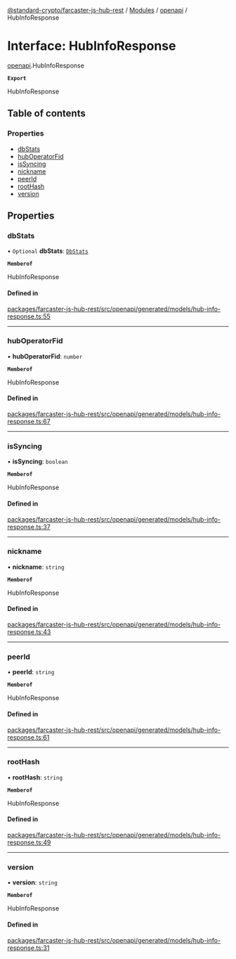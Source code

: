 [@standard-crypto/farcaster-js-hub-rest](../README.md) / [Modules](../modules.md) / [openapi](../modules/openapi.md) / HubInfoResponse

# Interface: HubInfoResponse

[openapi](../modules/openapi.md).HubInfoResponse

**`Export`**

HubInfoResponse

## Table of contents

### Properties

- [dbStats](openapi.HubInfoResponse.md#dbstats)
- [hubOperatorFid](openapi.HubInfoResponse.md#huboperatorfid)
- [isSyncing](openapi.HubInfoResponse.md#issyncing)
- [nickname](openapi.HubInfoResponse.md#nickname)
- [peerId](openapi.HubInfoResponse.md#peerid)
- [rootHash](openapi.HubInfoResponse.md#roothash)
- [version](openapi.HubInfoResponse.md#version)

## Properties

### dbStats

• `Optional` **dbStats**: [`DbStats`](openapi.DbStats.md)

**`Memberof`**

HubInfoResponse

#### Defined in

[packages/farcaster-js-hub-rest/src/openapi/generated/models/hub-info-response.ts:55](https://github.com/standard-crypto/farcaster-js/blob/main/packages/farcaster-js-hub-rest/src/openapi/generated/models/hub-info-response.ts#L55)

___

### hubOperatorFid

• **hubOperatorFid**: `number`

**`Memberof`**

HubInfoResponse

#### Defined in

[packages/farcaster-js-hub-rest/src/openapi/generated/models/hub-info-response.ts:67](https://github.com/standard-crypto/farcaster-js/blob/main/packages/farcaster-js-hub-rest/src/openapi/generated/models/hub-info-response.ts#L67)

___

### isSyncing

• **isSyncing**: `boolean`

**`Memberof`**

HubInfoResponse

#### Defined in

[packages/farcaster-js-hub-rest/src/openapi/generated/models/hub-info-response.ts:37](https://github.com/standard-crypto/farcaster-js/blob/main/packages/farcaster-js-hub-rest/src/openapi/generated/models/hub-info-response.ts#L37)

___

### nickname

• **nickname**: `string`

**`Memberof`**

HubInfoResponse

#### Defined in

[packages/farcaster-js-hub-rest/src/openapi/generated/models/hub-info-response.ts:43](https://github.com/standard-crypto/farcaster-js/blob/main/packages/farcaster-js-hub-rest/src/openapi/generated/models/hub-info-response.ts#L43)

___

### peerId

• **peerId**: `string`

**`Memberof`**

HubInfoResponse

#### Defined in

[packages/farcaster-js-hub-rest/src/openapi/generated/models/hub-info-response.ts:61](https://github.com/standard-crypto/farcaster-js/blob/main/packages/farcaster-js-hub-rest/src/openapi/generated/models/hub-info-response.ts#L61)

___

### rootHash

• **rootHash**: `string`

**`Memberof`**

HubInfoResponse

#### Defined in

[packages/farcaster-js-hub-rest/src/openapi/generated/models/hub-info-response.ts:49](https://github.com/standard-crypto/farcaster-js/blob/main/packages/farcaster-js-hub-rest/src/openapi/generated/models/hub-info-response.ts#L49)

___

### version

• **version**: `string`

**`Memberof`**

HubInfoResponse

#### Defined in

[packages/farcaster-js-hub-rest/src/openapi/generated/models/hub-info-response.ts:31](https://github.com/standard-crypto/farcaster-js/blob/main/packages/farcaster-js-hub-rest/src/openapi/generated/models/hub-info-response.ts#L31)
